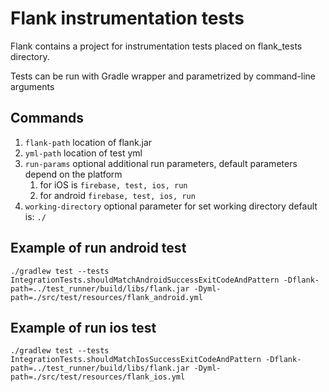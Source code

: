 # Flank instrumentation tests

Flank contains a project for instrumentation tests placed on flank_tests directory.

Tests can be run with Gradle wrapper and parametrized by command-line arguments

## Commands

1. ```flank-path```  location of flank.jar
2. ```yml-path``` location of test yml
3. ```run-params``` optional additional run parameters, default parameters depend on the platform
   1. for iOS is ```firebase, test, ios, run```
   2. for android ```firebase, test, ios, run```
4. ```working-directory``` optional parameter for set working directory default is: ```./```

## Example of run android test

```./gradlew test --tests IntegrationTests.shouldMatchAndroidSuccessExitCodeAndPattern -Dflank-path=../test_runner/build/libs/flank.jar -Dyml-path=./src/test/resources/flank_android.yml```

## Example of run ios test

```./gradlew test --tests IntegrationTests.shouldMatchIosSuccessExitCodeAndPattern -Dflank-path=../test_runner/build/libs/flank.jar -Dyml-path=./src/test/resources/flank_ios.yml```

